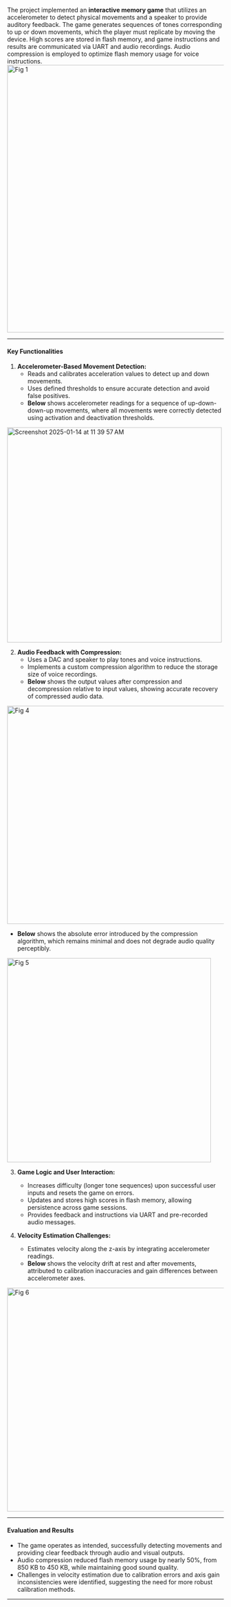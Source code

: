 The project implemented an **interactive memory game** that utilizes an accelerometer to detect physical movements and a speaker to provide auditory feedback. The game generates sequences of tones corresponding to up or down movements, which the player must replicate by moving the device. High scores are stored in flash memory, and game instructions and results are communicated via UART and audio recordings. Audio compression is employed to optimize flash memory usage for voice instructions.
<img width="621" alt="Fig 1" src="https://github.com/user-attachments/assets/70f750fb-dd2d-4490-b742-88542186c545" />

---

#### **Key Functionalities**

1. **Accelerometer-Based Movement Detection:**
   - Reads and calibrates acceleration values to detect up and down movements.
   - Uses defined thresholds to ensure accurate detection and avoid false positives.
   - **Below** shows accelerometer readings for a sequence of up-down-down-up movements, where all movements were correctly detected using activation and deactivation thresholds.

<img width="499" alt="Screenshot 2025-01-14 at 11 39 57 AM" src="https://github.com/user-attachments/assets/b9469a91-ad05-41a0-bb19-44d4604e23d6" />


2. **Audio Feedback with Compression:**
   - Uses a DAC and speaker to play tones and voice instructions.
   - Implements a custom compression algorithm to reduce the storage size of voice recordings.
   - **Below** shows the output values after compression and decompression relative to input values, showing accurate recovery of compressed audio data.
   
<img width="506" alt="Fig 4" src="https://github.com/user-attachments/assets/3a27a454-7bb4-477e-967f-360d4a6d2417" />

   - **Below** shows the absolute error introduced by the compression algorithm, which remains minimal and does not degrade audio quality perceptibly.
   
<img width="474" alt="Fig 5" src="https://github.com/user-attachments/assets/d7504eef-a587-476a-970c-3bcc9f730a0d" />

3. **Game Logic and User Interaction:**
   - Increases difficulty (longer tone sequences) upon successful user inputs and resets the game on errors.
   - Updates and stores high scores in flash memory, allowing persistence across game sessions.
   - Provides feedback and instructions via UART and pre-recorded audio messages.

4. **Velocity Estimation Challenges:**
   - Estimates velocity along the z-axis by integrating accelerometer readings.
   - **Below** shows the velocity drift at rest and after movements, attributed to calibration inaccuracies and gain differences between accelerometer axes.
   
<img width="519" alt="Fig 6" src="https://github.com/user-attachments/assets/e69ee1d7-8df7-4f2f-b6a2-ea389e7dd601" />

---

#### **Evaluation and Results**

- The game operates as intended, successfully detecting movements and providing clear feedback through audio and visual outputs.
- Audio compression reduced flash memory usage by nearly 50%, from 850 KB to 450 KB, while maintaining good sound quality.
- Challenges in velocity estimation due to calibration errors and axis gain inconsistencies were identified, suggesting the need for more robust calibration methods.

---
